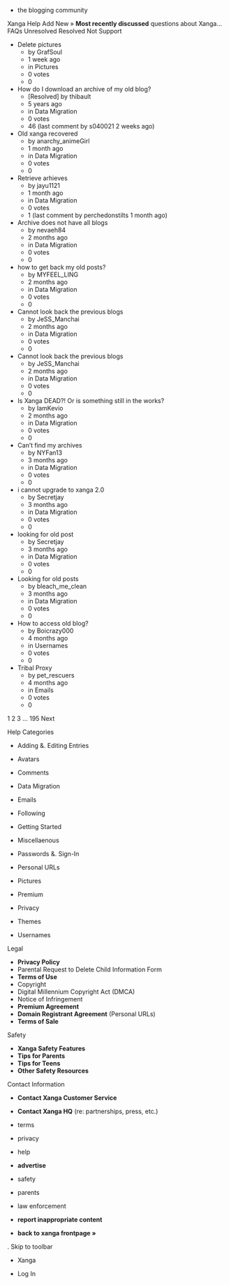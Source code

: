 *   the blogging community

Xanga Help Add New » **Most recently discussed** questions about Xanga… FAQs Unresolved Resolved Not Support

*   Delete pictures
    *   by GrafSoul
    *   1 week ago
    *   in Pictures
    *   0 votes
    *   0
*   How do I download an archive of my old blog?
    *   \[Resolved\] by thibault
    *   5 years ago
    *   in Data Migration
    *   0 votes
    *   46 (last comment by s040021 2 weeks ago)
*   Old xanga recovered
    *   by anarchy\_animeGirl
    *   1 month ago
    *   in Data Migration
    *   0 votes
    *   0
*   Retrieve arhieves
    *   by jayu1121
    *   1 month ago
    *   in Data Migration
    *   0 votes
    *   1 (last comment by perchedonstilts 1 month ago)
*   Archive does not have all blogs
    *   by nevaeh84
    *   2 months ago
    *   in Data Migration
    *   0 votes
    *   0
*   how to get back my old posts?
    *   by MYFEEL\_LING
    *   2 months ago
    *   in Data Migration
    *   0 votes
    *   0
*   Cannot look back the previous blogs
    *   by JeSS\_Manchai
    *   2 months ago
    *   in Data Migration
    *   0 votes
    *   0
*   Cannot look back the previous blogs
    *   by JeSS\_Manchai
    *   2 months ago
    *   in Data Migration
    *   0 votes
    *   0
*   Is Xanga DEAD?! Or is something still in the works?
    *   by IamKevio
    *   2 months ago
    *   in Data Migration
    *   0 votes
    *   0
*   Can’t find my archives
    *   by NYFan13
    *   3 months ago
    *   in Data Migration
    *   0 votes
    *   0
*   i cannot upgrade to xanga 2.0
    *   by Secretjay
    *   3 months ago
    *   in Data Migration
    *   0 votes
    *   0
*   looking for old post
    *   by Secretjay
    *   3 months ago
    *   in Data Migration
    *   0 votes
    *   0
*   Looking for old posts
    *   by bleach\_me\_clean
    *   3 months ago
    *   in Data Migration
    *   0 votes
    *   0
*   How to access old blog?
    *   by Boicrazy000
    *   4 months ago
    *   in Usernames
    *   0 votes
    *   0
*   Tribal Proxy
    *   by pet\_rescuers
    *   4 months ago
    *   in Emails
    *   0 votes
    *   0

1 2 3 ... 195 Next

Help Categories

*   Adding &. Editing Entries
*   Avatars
*   Comments
*   Data Migration
*   Emails
*   Following
*   Getting Started
*   Miscellaenous

*   Passwords &. Sign-In
*   Personal URLs
*   Pictures
*   Premium
*   Privacy
*   Themes
*   Usernames

Legal

*   **Privacy Policy**
*   Parental Request to Delete Child Information Form
*   **Terms of Use**
*   Copyright
*   Digital Millennium Copyright Act (DMCA)
*   Notice of Infringement
*   **Premium Agreement**
*   **Domain Registrant Agreement** (Personal URLs)
*   **Terms of Sale**

Safety

*   **Xanga Safety Features**
*   **Tips for Parents**
*   **Tips for Teens**
*   **Other Safety Resources**

Contact Information

*   **Contact Xanga Customer Service**
*   **Contact Xanga HQ** (re: partnerships, press, etc.)

*   terms
*   privacy
*   help
*   **advertise**

*   safety
*   parents
*   law enforcement
*   **report inappropriate content**

*   **back to xanga frontpage »**

<img src="http://pixel.quantserve.com/pixel/p-87h-iNOVooym2.gif" style="display: none" height="1" width="1" alt="Quantcast"/>. Skip to toolbar

*   Xanga

*   Log In